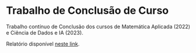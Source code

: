 # Trabalho de Conclusão de Curso

Trabalho contínuo de Conclusão dos cursos de Matemática Aplicada (2022) e Ciência de Dados e IA (2023).

Relatório disponível [neste link](https://www.overleaf.com/read/wpxpngqndgrc).

